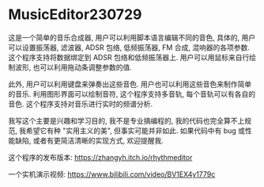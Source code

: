# MusicEditor230729
这是一个简单的音乐合成器, 用户可以利用脚本语言编辑不同的音色, 具体的, 用户可以设置振荡器, 滤波器, ADSR 包络, 低频振荡器, FM 合成, 混响器的各项参数. 这个程序支持将数据绑定到 ADSR 包络和低频振荡器上. 用户可以用鼠标来自行绘制波形, 也可以利用拖动条调整参数的值. 

此外, 用户可以利用键盘来弹奏出这些音色. 用户也可以利用这些音色来制作简单的音乐. 利用图形界面可以绘制音符, 这个程序支持多音轨, 每个音轨可以有各自的音色. 这个程序支持对音乐进行实时的频谱分析.

我写这个主要是兴趣和学习目的, 我不是专业搞编程的, 我的代码也完全算不上规范, 我希望它有种 "实用主义的美", 但事实可能并非如此. 如果代码中有 bug 或性能缺陷, 或者有更简洁清晰的实现方式, 欢迎提醒我. 

这个程序的发布版本: https://zhangyh.itch.io/rhythmeditor

一个实机演示视频: https://www.bilibili.com/video/BV1EX4y1779c
